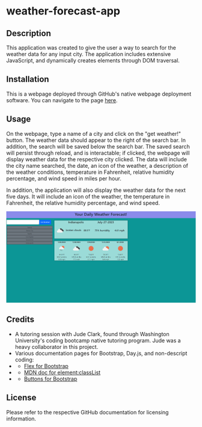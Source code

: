 # weather-forecast-app

## Description
This application was created to give the user a way to search for the weather data for any input city. The application includes extensive JavaScript, and dynamically creates elements through DOM traversal. 

## Installation
This is a webpage deployed through GitHub's native webpage deployment software. You can navigate to the page [here]().

## Usage
On the webpage, type a name of a city and click on the "get weather!" button. The weather data should appear to the right of the search bar. In addition, the search will be saved below the search
bar. The saved search will persist through reload, and is interactable; if clicked, the webpage will display weather data for the respective city clicked. The data will include the city name searched, the date, an icon of the weather, a description of the weather conditions, temperature in Fahrenheit, relative humidity percentage, and wind speed in miles per hour. 

In addition, the application will also display the weather data for the next five days. It will include an icon of the weather, the temperature in Fahrenheit, the relative humidity percentage, and wind speed.

![A weather forecasting website with weather displayed](./assets/Images/Screenshot%20(68).png)

## Credits
- A tutoring session with Jude Clark, found through Washington University's coding bootcamp native tutoring program. Jude was a heavy collaborator in this project.
- Various documentation pages for Bootstrap, Day.js, and non-descript coding:
- - [Flex for Bootstrap](https://getbootstrap.com/docs/5.3/utilities/flex/)
- - [MDN doc for element:classList](https://developer.mozilla.org/en-US/docs/Web/API/Element/classList)
- - [Buttons for Bootstrap](https://getbootstrap.com/docs/5.3/components/buttons/)

## License
Please refer to the respective GitHub documentation for licensing information.
